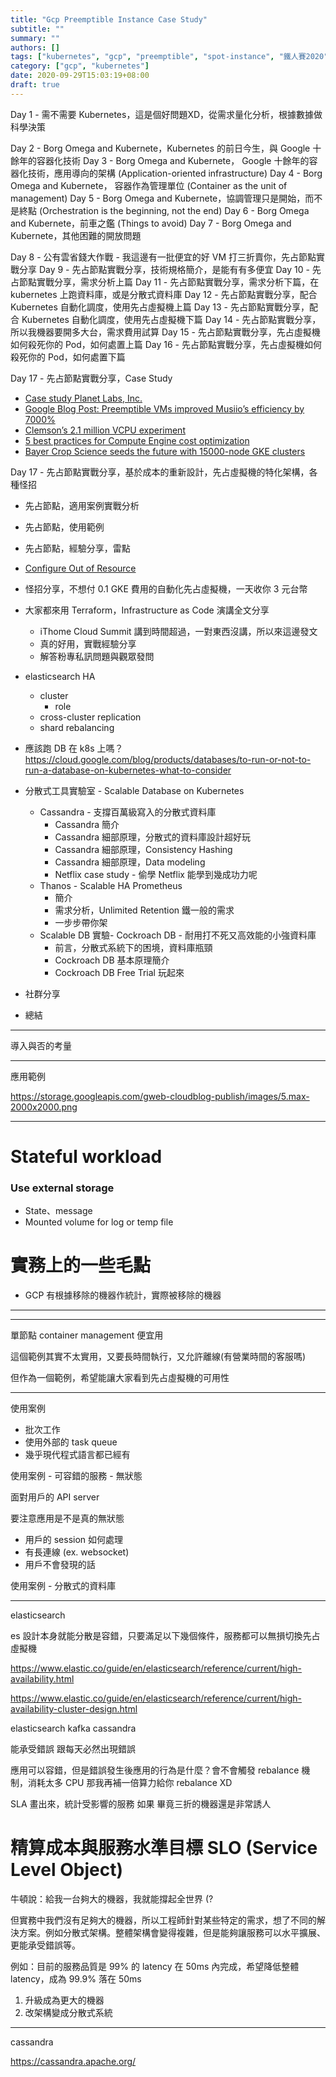 ```yaml
---
title: "Gcp Preemptible Instance Case Study"
subtitle: ""
summary: ""
authors: []
tags: ["kubernetes", "gcp", "preemptible", "spot-instance", "鐵人賽2020"]
category: ["gcp", "kubernetes"]
date: 2020-09-29T15:03:19+08:00
draft: true
---
```


Day 1 - 需不需要 Kubernetes，這是個好問題XD，從需求量化分析，根據數據做科學決策

Day 2 - Borg Omega and Kubernete，Kubernetes 的前日今生，與 Google 十餘年的容器化技術
Day 3 - Borg Omega and Kubernete， Google 十餘年的容器化技術，應用導向的架構 (Application-oriented infrastructure)
Day 4 - Borg Omega and Kubernete， 容器作為管理單位 (Container as the unit of management)
Day 5 - Borg Omega and Kubernete，協調管理只是開始，而不是終點 (Orchestration is the beginning, not the end)
Day 6 - Borg Omega and Kubernete，前車之鑑 (Things to avoid)
Day 7 - Borg Omega and Kubernete，其他困難的開放問題

Day 8 - 公有雲省錢大作戰 - 我這邊有一批便宜的好 VM 打三折賣你，先占節點實戰分享
Day 9 - 先占節點實戰分享，技術規格簡介，是能有有多便宜
Day 10 - 先占節點實戰分享，需求分析上篇
Day 11 - 先占節點實戰分享，需求分析下篇，在 kubernetes 上跑資料庫，或是分散式資料庫
Day 12 - 先占節點實戰分享，配合 Kubernetes 自動化調度，使用先占虛擬機上篇
Day 13 - 先占節點實戰分享，配合 Kubernetes 自動化調度，使用先占虛擬機下篇
Day 14 - 先占節點實戰分享，所以我機器要開多大台，需求費用試算
Day 15 - 先占節點實戰分享，先占虛擬機如何殺死你的 Pod，如何處置上篇
Day 16 - 先占節點實戰分享，先占虛擬機如何殺死你的 Pod，如何處置下篇

Day 17 - 先占節點實戰分享，Case Study

- [Case study Planet Labs, Inc.](https://cloud.google.com/customers/planet)
- [Google Blog Post: Preemptible VMs improved Musiio’s efficiency by 7000%](https://cloud.google.com/blog/products/containers-kubernetes/microservices-on-gke-preemptible-vms-improved-musiios-efficiency-by-7000)
- [Clemson’s 2.1 million VCPU experiment](https://cloud.google.com/blog/topics/hpc/clemson-experiment-uses-2-1-million-vcpus-on-google-cloud)
- [5 best practices for Compute Engine cost optimization](https://cloud.google.com/blog/products/compute/5-best-practices-compute-engine-cost-optimization)
- [Bayer Crop Science seeds the future with 15000-node GKE clusters](https://cloud.google.com/blog/products/containers-kubernetes/google-kubernetes-engine-clusters-can-have-up-to-15000-nodes)

Day 17 - 先占節點實戰分享，基於成本的重新設計，先占虛擬機的特化架構，各種怪招
  - 先占節點，適用案例實戰分析
  - 先占節點，使用範例
  - 先占節點，經驗分享，雷點
  - [Configure Out of Resource](https://kubernetes.io/docs/tasks/administer-cluster/out-of-resource/#evictio)

  - 怪招分享，不想付 0.1 GKE 費用的自動化先占虛擬機，一天收你 3 元台幣
- 大家都來用 Terraform，Infrastructure as Code 演講全文分享
  - iThome Cloud Summit 講到時間超過，一對東西沒講，所以來這邊發文
  - 真的好用，實戰經驗分享
  - 解答粉專私訊問題與觀眾發問
- elasticsearch HA
  - cluster
    - role
  - cross-cluster replication
  - shard rebalancing
- 應該跑 DB 在 k8s 上嗎？
  https://cloud.google.com/blog/products/databases/to-run-or-not-to-run-a-database-on-kubernetes-what-to-consider
- 分散式工具實驗室 - Scalable Database on Kubernetes
  - Cassandra - 支撐百萬級寫入的分散式資料庫
    - Cassandra 簡介
    - Cassandra 細部原理，分散式的資料庫設計超好玩
    - Cassandra 細部原理，Consistency Hashing
    - Cassandra 細部原理，Data modeling
    - Netflix case study - 偷學 Netflix 能學到幾成功力呢
  - Thanos - Scalable HA Prometheus
    - 簡介
    - 需求分析，Unlimited Retention 鐵一般的需求
    - 一步步帶你架
  - Scalable DB 實驗- Cockroach DB - 耐用打不死又高效能的小強資料庫
    - 前言，分散式系統下的困境，資料庫瓶頸
    - Cockroach DB 基本原理簡介
    - Cockroach DB Free Trial 玩起來
- 社群分享
- 總結

---

導入與否的考量

---

應用範例

https://storage.googleapis.com/gweb-cloudblog-publish/images/5.max-2000x2000.png

---

# Stateful workload

### Use external storage

- State、message
- Mounted volume for log or temp file

# 實務上的一些毛點

- GCP 有根據移除的機器作統計，實際被移除的機器

---

---

單節點 container management 便宜用

這個範例其實不太實用，又要長時間執行，又允許離線(有營業時間的客服嗎)

但作為一個範例，希望能讓大家看到先占虛擬機的可用性

---

使用案例

- 批次工作
- 使用外部的 task queue
- 幾乎現代程式語言都已經有

使用案例 - 可容錯的服務 - 無狀態

面對用戶的 API server

要注意應用是不是真的無狀態
- 用戶的 session 如何處理
- 有長連線 (ex. websocket)
- 用戶不會發現的話

使用案例 - 分散式的資料庫

---

elasticsearch

es 設計本身就能分散是容錯，只要滿足以下幾個條件，服務都可以無損切換先占虛擬機

https://www.elastic.co/guide/en/elasticsearch/reference/current/high-availability.html

https://www.elastic.co/guide/en/elasticsearch/reference/current/high-availability-cluster-design.html

elasticsearch
kafka
cassandra

能承受錯誤
跟每天必然出現錯誤

應用可以容錯，但是錯誤發生後應用的行為是什麼？會不會觸發 rebalance 機制，消耗太多 CPU
那我再補一倍算力給你 rebalance XD

SLA 畫出來，統計受影響的服務
如果
畢竟三折的機器還是非常誘人

# 精算成本與服務水準目標 SLO (Service Level Object)

牛頓說：給我一台夠大的機器，我就能撐起全世界 (?

但實務中我們沒有足夠大的機器，所以工程師針對某些特定的需求，想了不同的解決方案。例如分散式架構。整體架構會變得複雜，但是能夠讓服務可以水平擴展、更能承受錯誤等。

例如：目前的服務品質是 99% 的 latency 在 50ms 內完成，希望降低整體 latency，成為 99.9% 落在 50ms

1. 升級成為更大的機器
1. 改架構變成分散式系統

---

cassandra

https://cassandra.apache.org/
